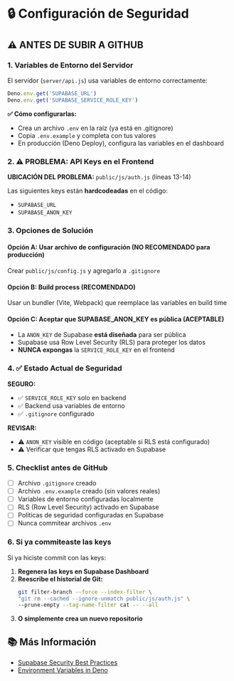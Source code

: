 # 🔒 Configuración de Seguridad

## ⚠️ ANTES DE SUBIR A GITHUB

### 1. Variables de Entorno del Servidor

El servidor (`server/api.js`) usa variables de entorno correctamente:
```javascript
Deno.env.get('SUPABASE_URL')
Deno.env.get('SUPABASE_SERVICE_ROLE_KEY')
```

**✅ Cómo configurarlas:**
- Crea un archivo `.env` en la raíz (ya está en .gitignore)
- Copia `.env.example` y completa con tus valores
- En producción (Deno Deploy), configura las variables en el dashboard

### 2. ⚠️ PROBLEMA: API Keys en el Frontend

**UBICACIÓN DEL PROBLEMA:** `public/js/auth.js` (líneas 13-14)

Las siguientes keys están **hardcodeadas** en el código:
- `SUPABASE_URL`
- `SUPABASE_ANON_KEY`

### 3. Opciones de Solución

#### Opción A: Usar archivo de configuración (NO RECOMENDADO para producción)
Crear `public/js/config.js` y agregarlo a `.gitignore`

#### Opción B: Build process (RECOMENDADO)
Usar un bundler (Vite, Webpack) que reemplace las variables en build time

#### Opción C: Aceptar que SUPABASE_ANON_KEY es pública (ACEPTABLE)
- La `ANON_KEY` de Supabase **está diseñada** para ser pública
- Supabase usa Row Level Security (RLS) para proteger los datos
- **NUNCA expongas** la `SERVICE_ROLE_KEY` en el frontend

### 4. ✅ Estado Actual de Seguridad

**SEGURO:**
- ✅ `SERVICE_ROLE_KEY` solo en backend
- ✅ Backend usa variables de entorno
- ✅ `.gitignore` configurado

**REVISAR:**
- ⚠️ `ANON_KEY` visible en código (aceptable si RLS está configurado)
- ⚠️ Verificar que tengas RLS activado en Supabase

### 5. Checklist antes de GitHub

- [ ] Archivo `.gitignore` creado
- [ ] Archivo `.env.example` creado (sin valores reales)
- [ ] Variables de entorno configuradas localmente
- [ ] RLS (Row Level Security) activado en Supabase
- [ ] Políticas de seguridad configuradas en Supabase
- [ ] Nunca commitear archivos `.env`

### 6. Si ya commiteaste las keys

Si ya hiciste commit con las keys:

1. **Regenera las keys en Supabase Dashboard**
2. **Reescribe el historial de Git:**
   ```bash
   git filter-branch --force --index-filter \
   "git rm --cached --ignore-unmatch public/js/auth.js" \
   --prune-empty --tag-name-filter cat -- --all
   ```
3. **O simplemente crea un nuevo repositorio**

## 📚 Más Información

- [Supabase Security Best Practices](https://supabase.com/docs/guides/auth/row-level-security)
- [Environment Variables in Deno](https://deno.land/manual/basics/env_variables)

